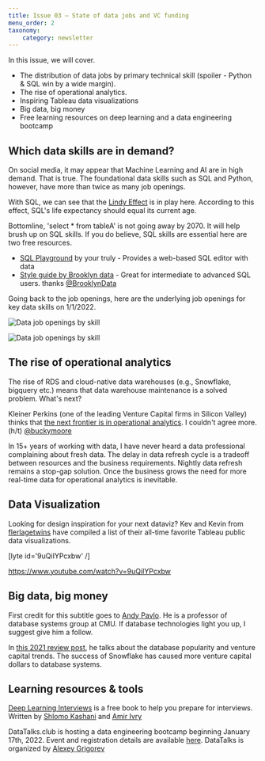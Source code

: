 ```yaml
---
title: Issue 03 – State of data jobs and VC funding
menu_order: 2
taxonomy:
    category: newsletter
---
```


In this issue, we will cover.

-  The distribution of data jobs by primary technical skill (spoiler - Python & SQL win by a wide margin). 
-  The rise of operational analytics.
-  Inspiring Tableau data visualizations
-  Big data, big money
-  Free learning resources on deep learning and a data engineering bootcamp

## Which data skills are in demand?
 On social media, it may appear that Machine Learning and AI are in high demand. That is true. The foundational data skills such as SQL and Python, however, have more than twice as many job openings. 


With SQL, we can see that the [Lindy Effect](https://en.wikipedia.org/wiki/Lindy_effect) is in play here. According to this effect, SQL's life expectancy should equal its current age. 


Bottomline, 'select * from tableA' is not going away by 2070. It will help brush up on SQL skills. If you do believe, SQL skills are essential here are two free resources.


- [SQL Playground](https://datawithdev.com/sql-playground/#/) by your truly - Provides a web-based SQL editor with data
- [Style guide by Brooklyn data](https://github.com/brooklyn-data/co/blob/main/sql_style_guide.md) - Great for intermediate to advanced SQL users. thanks [@BrooklynData](https://twitter.com/BrooklynData)


Going back to the job openings, here are the underlying job openings for key data skills on 1/1/2022. 


![Data job openings by skill](https://s3.us-east-1.amazonaws.com/cdn.mycontent.top/localcdn/dc-03-data-jobs-chart.png)


![Data job openings by skill](https://s3.us-east-1.amazonaws.com/cdn.mycontent.top/localcdn/dc-03-data-jobs-table.png)

## The rise of operational analytics
The rise of RDS and cloud-native data warehouses (e.g., Snowflake, bigquery etc.) means that data warehouse maintenance is a solved problem. What's next?


Kleiner Perkins (one of the leading Venture Capital firms in Silicon Valley) thinks that [the next frontier is in operational analytics](https://www.kleinerperkins.com/perspectives/computing-and-data-infrastructure-in-22/). I couldn't agree more. 
(h/t) [@buckymoore](https://twitter.com/buckymoore)

In 15+ years of working with data, I have never heard a data professional complaining about fresh data. The delay in data refresh cycle is a tradeoff between resources and the business requirements. Nightly data refresh remains a stop-gap solution. Once the business grows the need for more real-time data for operational analytics is inevitable.  

## Data Visualization
 Looking for design inspiration for your next dataviz? Kev and Kevin from [flerlagetwins](https://www.flerlagetwins.com/) have compiled a list of their all-time favorite Tableau public data visualizations. 


[lyte id='9uQiIYPcxbw' /]


https://www.youtube.com/watch?v=9uQiIYPcxbw

## Big data, big money
 First credit for this subtitle goes to [Andy Pavlo](https://twitter.com/andy_pavlo). He is a professor of database systems group at CMU. If database technologies light you up, I suggest give him a follow.


In [this 2021 review post](https://ottertune.com/blog/2021-databases-retrospective/), he talks about the database popularity and venture capital trends. The success of Snowflake has caused more venture capital dollars to database systems.  
## Learning resources & tools
 [Deep Learning Interviews](https://github.com/BoltzmannEntropy/interviews.ai) is a free book to help you prepare for interviews. Written by [Shlomo Kashani](https://www.linkedin.com/in/quantscientist/) and [Amir Ivry](https://www.linkedin.com/in/amirivry/)


DataTalks.club is hosting a data engineering bootcamp beginning January 17th, 2022. Event and registration details are available [here](https://github.com/DataTalksClub/data-engineering-zoomcamp). DataTalks is organized by [Alexey Grigorev](https://twitter.com/Al_Grigor) 